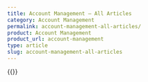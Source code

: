 ```yaml
---
title: Account Management – All Articles
category: Account Management
permalink: account-management-all-articles/
product: Account Management
product_url: account-management
type: article
slug: account-management-all-articles
---
```


{{<list product_url="account-management">}}
